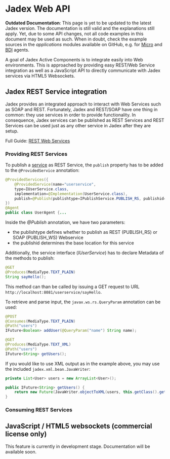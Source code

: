 # Jadex Web API

**Outdated Documentation**: This page is yet to be updated to the latest Jadex version. The documentation is still valid and the explanations still apply. Yet, due to some API changes, not all code examples in this document may be used as such. When in doubt, check the example sources in the *applications* modules available on GitHub, e.g. for [Micro](https://github.com/actoron/jadex/tree/master/applications/micro/src/main/java/jadex/micro) and [BDI](https://github.com/actoron/jadex/tree/master/applications/bdiv3/src/main/java/jadex/bdiv3) agents.

A goal of Jadex Active Components is to integrate easily into Web environments.
This is approached by providing easy REST/Web Service integration as well as a JavaScript API to directly communicate with Jadex services via HTML5 Websockets.

## Jadex REST Service integration

Jadex provides an integrated approach to interact with Web Services such as SOAP and REST.
Fortunately, Jadex and REST/SOAP have one thing in common: they use services in order to provide functionality.
In consequence, Jadex services can be published as REST Services and REST Services can be used just as any other service in Jadex after they are setup.

Full Guide:
[REST Web Services](../guides/ac/06%20Web%20Service%20Integration.md#rest-web-services)

### Providing REST Services

To publish a [service](/services/services) as REST Service, the ```publish``` property has to be added to the ```@ProvidedService``` annotation:

```java
@ProvidedServices({
    @ProvidedService(name="userservice",
    type=IUserService.class,
    implementation=@Implementation(UserService.class),
    publish=@Publish(publishtype=IPublishService.PUBLISH_RS, publishid="http://localhost:8081/userservice")
})
@Agent
public class UserAgent {...
```

Inside the *@Publish* annotation, we have two parameters:

 - the publishtype defines whether to publish as REST (PUBLISH_RS) or SOAP (PUBLISH_WS) Webservice
 - the publishid determines the base location for this service

Additionally, the service interface (*IUserService*) has to declare Metadata of the methods to publish:

```java
@GET
@Produces(MediaType.TEXT_PLAIN)
String sayHello();
```

This method can than be called by issuing a GET request to URL ```http://localhost:8081/userservice/sayHello```.

To retrieve and parse input, the ```javax.ws.rs.QueryParam``` annotation can be used:

```java
@POST
@Consumes(MediaType.TEXT_PLAIN)
@Path("users")
IFuture<Boolean> addUser(@QueryParam("name") String name);

@GET
@Produces(MediaType.TEXT_XML)
@Path("users")
IFuture<String> getUsers();
```

If you would like to use XML output as in the example above, you may use the included ```jadex.xml.bean.JavaWriter```:

```java
private List<User> users = new ArrayList<User>();

public IFuture<String> getUsers() {
    return new Future(JavaWriter.objectToXML(users, this.getClass().getClassLoader()));
}
```

### Consuming REST Services

## JavaScript / HTML5 websockets (commercial license only)

This feature is currently in development stage. Documentation will be available soon.
